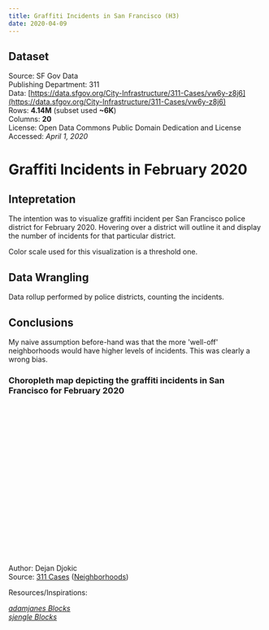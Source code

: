 ```yaml
---
title: Graffiti Incidents in San Francisco (H3)
date: 2020-04-09
---
```


## Dataset

Source: SF Gov Data<br>
Publishing Department: 311<br>
Data: [https://data.sfgov.org/City-Infrastructure/311-Cases/vw6y-z8j6](https://data.sfgov.org/City-Infrastructure/311-Cases/vw6y-z8j6)<br>
Rows: **4.14M** (subset used **~6K**)<br>
Columns: **20**<br>
License: Open Data Commons Public Domain Dedication and License<br>
Accessed: _April 1, 2020_<br>

# Graffiti Incidents in February 2020

## Intepretation
The intention was to visualize graffiti incident per San Francisco police district for February 2020. Hovering over a district will outline it and display the number of incidents for that particular district.

Color scale used for this visualization is a threshold one.

## Data Wrangling

Data rollup performed by police districts, counting the incidents.

## Conclusions

My naive assumption before-hand was that the more 'well-off' neighborhoods would have higher levels of incidents. This was clearly a wrong bias.


### Choropleth map depicting the graffiti incidents in San Francisco for February 2020
  <svg width="960" height="600" id="vis">
    <g id="basemap"></g>
    <g id="outline" pointer-events="none"></g>
    <g id="tooltip" pointer-events="none"></g>
    <g id="details" pointer-events="none"></g>
  </svg>

<figcaption>
    Author: Dejan Djokic <br>
    Source: <a href="https://data.sfgov.org/City-Infrastructure/311-Cases/vw6y-z8j6">311 Cases</a> (<a href="https://data.sfgov.org/Geographic-Locations-and-Boundaries/Analysis-Neighborhoods/p5b7-5n3h">Neighborhoods</a>)
  </figcaption>

Resources/Inspirations:<br>

_[adamjanes Blocks](https://bl.ocks.org/adamjanes/6cf85a4fd79e122695ebde7d41fe327f)_<br>
_[sjengle Blocks](https://bl.ocks.org/sjengle/2f6d4832397e3cdd78d735774cb5a4f2)_<br>

<script src="https://d3js.org/d3.v5.js"></script>
<script src="../d3-vis/h3-choropleth/choropleth.js"></script>
<link href="https://fonts.googleapis.com/css?family=Roboto" rel="stylesheet">
<link href="../stylesheets/style-h3.css" rel="stylesheet">
